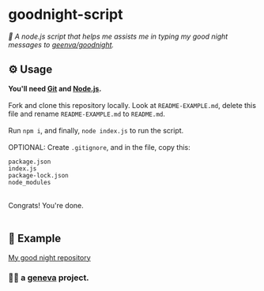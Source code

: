 # goodnight-script
<em>🤖 A node.js script that helps me assists me in typing my good night messages to [geenva/goodnight](https://github.com/geenva/goodnight).</em>

## ⚙️ Usage

**You'll need [Git](https://git-scm.com/) and [Node.js](https://nodejs.org/en/).**<br><br>Fork and clone this repository locally. Look at `README-EXAMPLE.md`, delete this file and rename `README-EXAMPLE.md` to `README.md`.<br><br>
Run `npm i`, and finally, `node index.js` to run the script.<br><br>
OPTIONAL: Create `.gitignore`, and in the file, copy this:
```
package.json
index.js
package-lock.json
node_modules
```
<br>
Congrats! You're done.<br><br>

## 📖 Example
[My good night repository](https://github.com/geenva/goodnight)

<h3>👨‍💻 a <a href="https://marcuscodes.me" alt="link">geneva</a> project.</h3>
